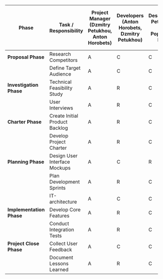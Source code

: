 | Phase                    | Task / Responsibility          | Project Manager<br />(Dzmitry Petukhou, Anton Horobets) | Developers<br />(Anton Horobets, Dzmitry Petukhou) | UI/UX Designers(Dzmitry Petukhou, Anton Horobets, Popovych Andrii, Nematullah Hasani) | QA Engineers(<br />Yurii Huziienko, Savelii Shaposhnyk) | IT-architect<br/>(Nikita Kirilenko) |
|--------------------------|--------------------------------|---------------------------------------------------------|----------------------------------------------------|---------------------------------------------------------------------------------------|---------------------------------------------------------|-------------------------------------|
| **Proposal Phase**       | Research Competitors           | A                                                       | C                                                  | C                                                                                     | I                                                       | C                                   |
|                          | Define Target Audience         | A                                                       | C                                                  | C                                                                                     | I                                                       | C                                   | 
| **Investigation Phase**  | Technical Feasibility Study    | A                                                       | R                                                  | C                                                                                     | I                                                       | C                                   | 
|                          | User Interviews                | A                                                       | R                                                  | C                                                                                     | I                                                       | C                                   | 
| **Charter Phase**        | Create Initial Product Backlog | A                                                       | R                                                  | C                                                                                     | I                                                       | C                                   | 
|                          | Develop Project Charter        | A                                                       | R                                                  | C                                                                                     | I                                                       | C                                   | 
| **Planning Phase**       | Design User Interface Mockups  | A                                                       | C                                                  | R                                                                                     | I                                                       | C                                   |  
|                          | Plan Development Sprints       | A                                                       | R                                                  | C                                                                                     | I                                                       | C                                   |  
|                          | IT-architecture                | A                                                       | C                                                  | C                                                                                     | I                                                       | R                                   |  
| **Implementation Phase** | Develop Core Features          | A                                                       | R                                                  | C                                                                                     | I                                                       | I                                   |  
|                          | Conduct Integration Tests      | A                                                       | R                                                  | C                                                                                     | R                                                       | I                                   |
| **Project Close Phase**  | Collect User Feedback          | A                                                       | C                                                  | C                                                                                     | I                                                       | R                                   |
|                          | Document Lessons Learned       | A                                                       | R                                                  | C                                                                                     | I                                                       | I                                   |  
